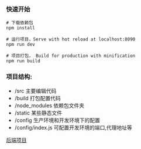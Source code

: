 ### 快速开始

```
# 下载依赖包
npm install

# 运行项目，Serve with hot reload at localhost:8090
npm run dev

# 项目打包， Build for production with minification
npm run build
```

### 项目结构:
- /src 主要编辑代码
- /build 打包配置代码
- /node_modules 依赖包文件夹
- /static 某些静态文件
- /config 生产环境和开发环境下的配置
- /config/index.js 可配置开发环境的端口,代理地址等

[后端项目](../../../super-devops)
